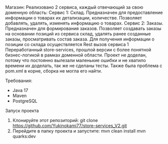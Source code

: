 Магазин: 
Реализовано 2 сервиса, каждый отвечающий за свою доменную область: 
  Сервис 1: Склад. Предназначен для предоставление информации о товарах их детализации, количестве. Позволяет добавлять, удалять, изменять информацию о товарах. 
  Сервис 2: Заказы. Предназначен для формирования заказов. Позволяет создавать заказы на основании позиций из сервиса склад, удалять ранее созданные заказы, просматривать состав заказа. 
  Для получения информации о позиции со склада осуществляется Rest вызов сервиса 1 
Переработанный store-services, прошлой версии с более понятной бизнес-логикой в рамках доменной области.
Проект не доделан, потому что постоянно вылезали маленькие ошибки и не хватило времени их доделать, так же не сделаны тесты. 
Также была проблема с pom.xml в корне, сборка не могла его найти.

Требования:
- Java 17
- Maven
- PostgreSQL

Запуск проекта
1. Клонируйте этот репозиторий: git clone https://github.com/Yukinokami77/store-services_V2.git
2. Перейдите в папку проекта и запустите:
   mvn clean install
   mvn quarks:dev
